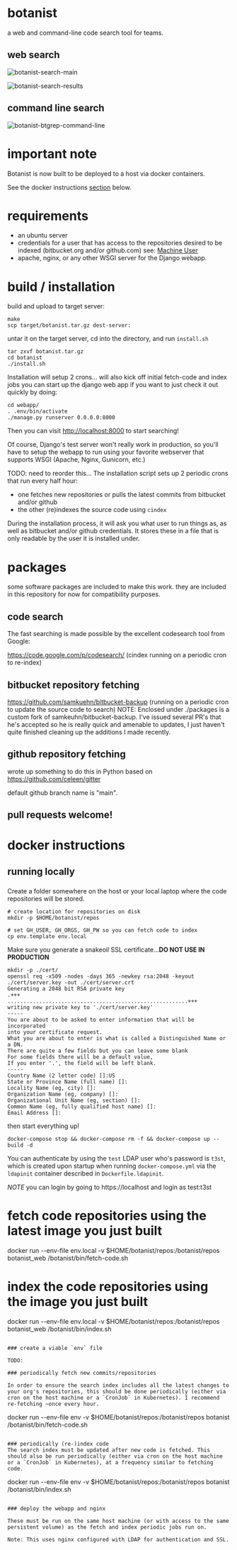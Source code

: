 # botanist
a web and command-line code search tool for teams.

## web search
![botanist-search-main](docs/botanist-search-main.png)

![botanist-search-results](docs/botanist-search-results.png)

## command line search
![botanist-btgrep-command-line](docs/botanist-btgrep-command-line.png)

# important note
Botanist is now built to be deployed to a host via docker containers.

See the docker instructions [section](#docker-instructions) below.

# requirements

* an ubuntu server
* credentials for a user that has access to the repositories desired to be indexed (bitbucket.org and/or github.com) see: [Machine User](https://developer.github.com/guides/managing-deploy-keys/#machine-users)
* apache, nginx, or any other WSGI server for the Django webapp.

# build / installation

build and upload to target server:

```
make
scp target/botanist.tar.gz dest-server:
```

untar it on the target server, cd into the directory, and run `install.sh`

```
tar zxvf botanist.tar.gz
cd botanist
./install.sh

```

Installation will setup 2 crons…
will also kick off initial fetch-code and index jobs
you can start up the django web app if you want to just check it out quickly by doing:

```
cd webapp/
. .env/bin/activate
./manage.py runserver 0.0.0.0:8000
```

Then you can visit [http://localhost:8000](http://localhost:8000) to start searching!

Of course, Django's test server won't really work in production, so you'll have to setup the webapp to run using your favorite webserver that supports WSGI (Apache, Nginx, Gunicorn, etc.)

TODO: need to reorder this...
The installation script sets up 2 periodic crons that run every half hour:

* one fetches new repositories or pulls the latest commits from bitbucket and/or github
* the other (re)indexes the source code using `cindex`

During the installation process, it will ask you what user to run things
as, as well as bitbucket and/or github credentials. It stores these
in a file that is only readable by the user it is installed under.

# packages

some software packages are included to make this work. they are included
in this repository for now for compatibility purposes.

## code search
The fast searching is made possible by the excellent codesearch tool
from Google:

https://code.google.com/p/codesearch/
(cindex running on a periodic cron to re-index)

## bitbucket repository fetching
https://github.com/samkuehn/bitbucket-backup
(running on a periodic cron to update the source code to search)
NOTE: Enclosed under ./packages is a custom fork of
samkeuhn/bitbucket-backup. I've issued several PR's that he's accepted
so he is really quick and amenable to updates, I just haven't quite
finished cleaning up the additions I made recently.

## github repository fetching
wrote up something to do this in Python based on
https://github.com/celeen/gitter

default github branch name is "main".

## pull requests welcome!

# docker instructions

## running locally
### 

Create a folder somewhere on the host or your local laptop where the code repositories will be stored.

```
# create location for repositories on disk
mkdir -p $HOME/botanist/repos
```

```# copy env file to env.local, and
# set GH_USER, GH_ORGS, GH_PW so you can fetch code to index
cp env.template env.local
```

Make sure you generate a snakeoil SSL certificate...**DO NOT USE IN PRODUCTION**

```
mkdir -p ./cert/
openssl req -x509 -nodes -days 365 -newkey rsa:2048 -keyout ./cert/server.key -out ./cert/server.crt
Generating a 2048 bit RSA private key
.+++
.........................................................+++
writing new private key to './cert/server.key'
-----
You are about to be asked to enter information that will be incorporated
into your certificate request.
What you are about to enter is what is called a Distinguished Name or a DN.
There are quite a few fields but you can leave some blank
For some fields there will be a default value,
If you enter '.', the field will be left blank.
-----
Country Name (2 letter code) []:US
State or Province Name (full name) []:
Locality Name (eg, city) []:
Organization Name (eg, company) []:
Organizational Unit Name (eg, section) []:
Common Name (eg, fully qualified host name) []:
Email Address []:

```

then start everything up!
```
docker-compose stop && docker-compose rm -f && docker-compose up --build -d
```

You can authenticate by using the `test` LDAP user who's password is `t3st`, which is created upon startup when running `docker-compose.yml` via the `ldapinit` container described in `Dockerfile.ldapinit`.

*NOTE* you can login by going to https://localhost and login as test:t3st

# fetch code repositories using the latest image you just built
docker run --env-file env.local -v $HOME/botanist/repos:/botanist/repos botanist_web /botanist/bin/fetch-code.sh

# index the code repositories using the image you just built
docker run --env-file env.local -v $HOME/botanist/repos:/botanist/repos botanist_web /botanist/bin/index.sh

```

### create a viable `env` file

TODO:

### periodically fetch new commits/repositories

In order to ensure the search index includes all the latest changes to your org's repositories, this should be done periodically (either via cron on the host machine or a `CronJob` in Kubernetes). I recommend re-fetching ~once every hour.

```
docker run --env-file env -v $HOME/botanist/repos:/botanist/repos botanist /botanist/bin/fetch-code.sh
```

### periodically (re-)index code
The search index must be updated after new code is fetched. This should also be run periodically (either via cron on the host machine or a `CronJob` in Kubernetes), at a frequency similar to fetching code.

```
docker run --env-file env -v $HOME/botanist/repos:/botanist/repos botanist /botanist/bin/index.sh
```

### deploy the webapp and nginx

These must be run on the same host machine (or with access to the same persistent volume) as the fetch and index periodic jobs run on.

Note: This uses nginx configured with LDAP for authentication and SSL.
